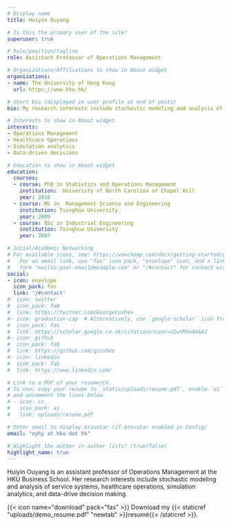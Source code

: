 ```yaml
---
# Display name
title: Huiyin Ouyang

# Is this the primary user of the site?
superuser: true

# Role/position/tagline
role: Assistant Professor of Operations Management

# Organizations/Affiliations to show in About widget
organizations:
- name: The University of Hong Kong
  url: https://www.hku.hk/

# Short bio (displayed in user profile at end of posts)
bio: My research interests include stochastic modeling and analysis of service systems,  healthcare operations, simulation analytics, and data-driven decision making.

# Interests to show in About widget
interests:
- Operations Management
- Healthcare Operations
- Simulation analytics
- Data-driven decisions

# Education to show in About widget
education:
  courses:
  - course: PhD in Statistics and Operations Management
    institution:  University of North Carolina at Chapel Hill
    year: 2016
  - course: MS in  Management Science and Engineering
    institution: Tsinghua University
    year: 2009
  - course: BSc in Industrial Engineering
    institution: Tsinghua University
    year: 2007

# Social/Academic Networking
# For available icons, see: https://wowchemy.com/docs/getting-started/page-builder/#icons
#   For an email link, use "fas" icon pack, "envelope" icon, and a link in the
#   form "mailto:your-email@example.com" or "/#contact" for contact widget.
social:
- icon: envelope
  icon_pack: fas
  link: '/#contact'
#- icon: twitter
#  icon_pack: fab
#  link: https://twitter.com/GeorgeCushen
#- icon: graduation-cap  # Alternatively, use `google-scholar` icon from `ai` icon pack
#  icon_pack: fas
#  link: https://scholar.google.co.uk/citations?user=sIwtMXoAAAAJ
#- icon: github
#  icon_pack: fab
#  link: https://github.com/gcushen
#- icon: linkedin
#  icon_pack: fab
#  link: https://www.linkedin.com/

# Link to a PDF of your resume/CV.
# To use: copy your resume to `static/uploads/resume.pdf`, enable `ai` icons in `params.toml`,
# and uncomment the lines below.
# - icon: cv
#   icon_pack: ai
#   link: uploads/resume.pdf

# Enter email to display Gravatar (if Gravatar enabled in Config)
email: "oyhy at hku dot hk"

# Highlight the author in author lists? (true/false)
highlight_name: true
---
```


Huiyin Ouyang is an assistant professor of Operations Management at the HKU Business School. Her research interests include stochastic modeling and analysis of service systems, healthcare operations, simulation analytics, and data-drive decision making.


{{< icon name="download" pack="fas" >}} Download my {{< staticref "uploads/demo_resume.pdf" "newtab" >}}resumé{{< /staticref >}}.
